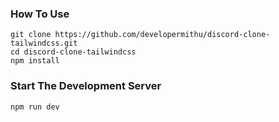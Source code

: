 ### How To Use 

```
git clone https://github.com/developermithu/discord-clone-tailwindcss.git
cd discord-clone-tailwindcss
npm install
```

### Start The Development Server

```
npm run dev 
```
